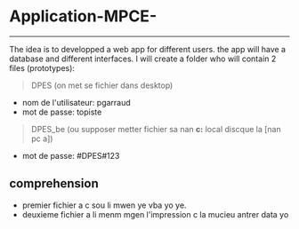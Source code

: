 # Application-MPCE-  
--------

The idea is to developped a web app for different users. 
the app will have a database and different interfaces.
I will create a folder who will contain 2 files (prototypes):  

> DPES (on met se fichier dans desktop)
* nom de l'utilisateur: pgarraud
* mot de passe: topiste

>DPES_be (ou supposer metter fichier sa nan **c:** local discque la [nan pc a])
* mot de passe: #DPES#123



## comprehension
- premier fichier a c sou li mwen ye vba yo ye.
- deuxieme fichier a li menm mgen l'impression c la mucieu antrer data yo
